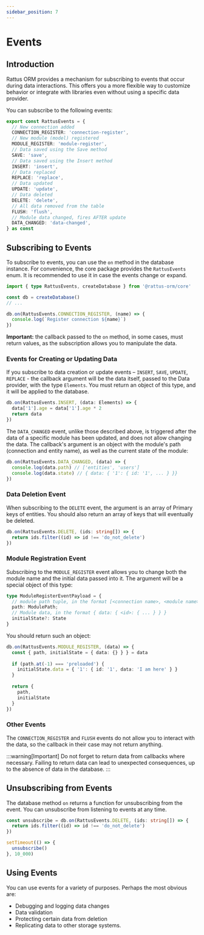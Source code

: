 ```yaml
---
sidebar_position: 7
---
```

# Events

## Introduction

Rattus ORM provides a mechanism for subscribing to events that occur during data interactions. This offers you a more flexible way to customize behavior or integrate with libraries even without using a specific data provider.

You can subscribe to the following events:
```typescript
export const RattusEvents = {
  // New connection added
  CONNECTION_REGISTER: 'connection-register',
  // New module (model) registered
  MODULE_REGISTER: 'module-register',
  // Data saved using the Save method
  SAVE: 'save',
  // Data saved using the Insert method
  INSERT: 'insert',
  // Data replaced
  REPLACE: 'replace',
  // Data updated
  UPDATE: 'update',
  // Data deleted
  DELETE: 'delete',
  // All data removed from the table
  FLUSH: 'flush',
  // Module data changed, fires AFTER update
  DATA_CHANGED: 'data-changed',
} as const
```

## Subscribing to Events
To subscribe to events, you can use the `on` method in the database instance.
For convenience, the core package provides the `RattusEvents` enum. It is recommended to use it in case the events change or expand.

```typescript
import { type RattusEvents, createDatabase } from '@rattus-orm/core'

const db = createDatabase()
// ...

db.on(RattusEvents.CONNECTION_REGISTER, (name) => {
  console.log(`Register connection ${name}`)
})
```

**Important:** the callback passed to the `on` method, in some cases, must return values, as the subscription allows you to manipulate the data.

### Events for Creating or Updating Data
If you subscribe to data creation or update events – `INSERT`, `SAVE`, `UPDATE`, `REPLACE` - the callback argument will be the data itself, passed to the Data provider, with the type `Elements`. You must return an object of this type, and it will be applied to the database.
```typescript
db.on(RattusEvents.INSERT, (data: Elements) => {
  data['1'].age = data['1'].age * 2
  return data
})
```

The `DATA_CHANGED` event, unlike those described above, is triggered after the data of a specific module has been updated, and does not allow changing the data. The callback's argument is an object with the module's path (connection and entity name), as well as the current state of the module:
```typescript
db.on(RattusEvents.DATA_CHANGED, (data) => {
  console.log(data.path) // ['entities', 'users']
  console.log(data.state) // { data: { '1': { id: '1', ... } }}
})
```

### Data Deletion Event
When subscribing to the `DELETE` event, the argument is an array of Primary keys of entities. You should also return an array of keys that will eventually be deleted.
```typescript
db.on(RattusEvents.DELETE, (ids: string[]) => {
  return ids.filter((id) => id !== 'do_not_delete')
})
```

### Module Registration Event
Subscribing to the `MODULE_REGISTER` event allows you to change both the module name and the initial data passed into it. The argument will be a special object of this type:
```typescript
type ModuleRegisterEventPayload = { 
  // module path tuple, in the format [<connection name>, <module name>]
  path: ModulePath; 
  // Module data, in the format { data: { <id>: { ... } } } 
  initialState?: State 
}
```
You should return such an object:
```typescript
db.on(RattusEvents.MODULE_REGISTER, (data) => {
  const { path, initialState = { data: {} } } = data 
  
  if (path.at(-1) === 'preloaded') {
    initialState.data = { '1': { id: '1', data: 'I am here' } }
  }
  
  return {
    path,
    initialState
  }
})
```

### Other Events
The `CONNECTION_REGISTER` and `FLUSH` events do not allow you to interact with the data, so the callback in their case may not return anything.

:::warning[Important]
Do not forget to return data from callbacks where necessary.
Failing to return data can lead to unexpected consequences,
up to the absence of data in the database.
:::

## Unsubscribing from Events
The database method `on` returns a function for unsubscribing from the event. You can unsubscribe from listening to events at any time.
```typescript
const unsubscribe = db.on(RattusEvents.DELETE, (ids: string[]) => {
  return ids.filter((id) => id !== 'do_not_delete')
})

setTimeout(() => {
  unsubscribe()
}, 10_000)
```

## Using Events
You can use events for a variety of purposes. Perhaps the most obvious are:
* Debugging and logging data changes
* Data validation
* Protecting certain data from deletion
* Replicating data to other storage systems.
